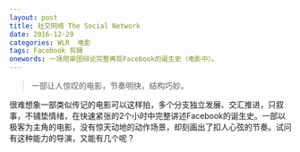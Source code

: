 ```yaml
---
layout: post
title: 社交网络 The Social Network
date: 2016-12-29
categories: WLR  电影
tags: Facebook 剪辑
onewords: 一场陪审团辩论完整再现Facebook的诞生史（电影中）。
---
```

> 一部让人惊叹的电影，节奏明快，结构巧妙。

很难想象一部类似传记的电影可以这样拍，多个分支独立发展、交汇推进，只叙事，不铺垫情绪，在快速紧张的2个小时中完整讲述Facebook的诞生史。一部以极客为主角的电影，没有惊天动地的动作场景，却刻画出了扣人心弦的节奏。试问有这种能力的导演，又能有几个呢？

